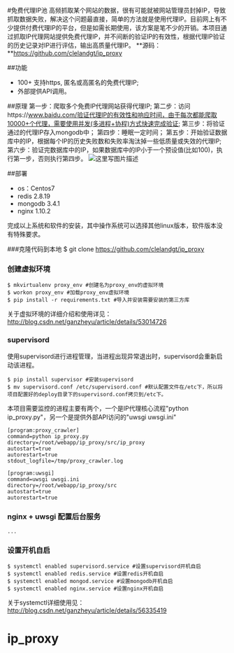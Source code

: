 #免费代理IP池
高频抓取某个网站的数据，很有可能就被网站管理员封掉IP，导致抓取数据失败，解决这个问题最直接，简单的方法就是使用代理IP。目前网上有不少提供付费代理IP的平台，但是如需长期使用，该方案是笔不少的开销。本项目通过抓取IP代理网站提供免费代理IP，并不间断的验证IP的有效性，根据代理IP验证的历史记录对IP进行评估，输出高质量代理IP。
**源码：**https://github.com/clelandgt/ip_proxy

##功能
- 100+ 支持https, 匿名或高匿名的免费代理IP;
- 外部提供API调用。

##原理
第一步：爬取多个免费IP代理网站获得代理IP;
第二步：访问https://www.baidu.com/验证代理IP的有效性和响应时间，由于每次都能爬取10000+个代理，需要使用并发(多进程+协程)方式快速完成验证;
第三步：将验证通过的代理IP存入mongodb中；
第四步：睡眠一定时间；
第五步：开始验证数据库中的IP，根据每个IP的历史失败数和失败率淘汰掉一些低质量或失效的代理IP;
第六步：验证完数据库中的IP，如果数据库中的IP小于一个预设值(比如100)，执行第一步，否则执行第四步。
![这里写图片描述](http://img.blog.csdn.net/20170222220015846?watermark/2/text/aHR0cDovL2Jsb2cuY3Nkbi5uZXQvZ2FuemhleXU=/font/5a6L5L2T/fontsize/400/fill/I0JBQkFCMA==/dissolve/70/gravity/SouthEast)

##部署
- os：Centos7
- redis 2.8.19
- mongodb 3.4.1
- nginx 1.10.2

完成以上系统和软件的安装，其中操作系统可以选择其他linux版本，软件版本没有特殊要求。

###克隆代码到本地
	$ git clone https://github.com/clelandgt/ip_proxy

### 创建虚拟环境
	$ mkvirtualenv proxy_env #创建名为proxy_env的虚拟环境
	$ workon proxy_env #加载proxy_env虚拟环境
	$ pip install -r requirements.txt #导入并安装需要安装的第三方库
关于虚拟环境的详细介绍和使用详见：http://blog.csdn.net/ganzheyu/article/details/53014726

### supervisord
使用supervisord进行进程管理，当进程出现异常退出时，supervisord会重新启动该进程。

	$ pip install supervisor #安装supervisord
	$ mv supervisord.conf /etc/supervisord.conf #默认配置文件在/etc下，所以将项目配置好的deploy目录下的supervisord.conf拷贝到/etc下。

本项目需要监控的进程主要有两个，一个是IP代理核心流程"python ip_proxy.py"，另一个是提供外部API访问的"uwsgi uwsgi.ini"

	[program:proxy_crawler]
	command=python ip_proxy.py
	directory=/root/webapp/ip_proxy/src/ip_proxy
	autostart=true
	autorestart=true
	stdout_logfile=/tmp/proxy_crawler.log

	[program:uwsgi]
	command=uwsgi uwsgi.ini
	directory=/root/webapp/ip_proxy/src
	autostart=true
	autorestart=true

### nginx + uwsgi 配置后台服务
	...

### 设置开机自启
	$ systemctl enabled supervisord.service #设置supervisord开机自启
	$ systemctl enabled redis.service #设置redis开机自启
	$ systemctl enabled mongod.service #设置mongodb开机自启
	$ systemctl enabled nginx.service #设置nginx开机自启

关于systemctl详细使用见：http://blog.csdn.net/ganzheyu/article/details/56335419
# ip_proxy

